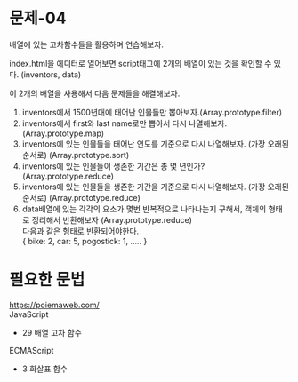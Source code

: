 # 문제-04
배열에 있는 고차함수들을 활용하며 연습해보자.

index.html을 에디터로 열어보면 script태그에 2개의 배열이 있는 것을 확인할 수 있다. (inventors, data)   

이 2개의 배열을 사용해서 다음 문제들을 해결해보자.   

1) inventors에서 1500년대에 태어난 인물들만 뽑아보자.(Array.prototype.filter)
2) inventors에서 first와 last name로만 뽑아서 다시 나열해보자. (Array.prototype.map)
3) inventors에 있는 인물들을 태어난 연도를 기준으로 다시 나열해보자. (가장 오래된 순서로) (Array.prototype.sort)
4) inventors에 있는 인물들이 생존한 기간은 총 몇 년인가? (Array.prototype.reduce)
5) inventors에 있는 인물들을 생존한 기간을 기준으로 다시 나열해보자. (가장 오래된 순서로) (Array.prototype.reduce)
6) data배열에 있는 각각의 요소가 몇번 반복적으로 나타나는지 구해서, 객체의 형태로 정리해서 반환해보자 (Array.prototype.reduce)   
다음과 같은 형태로 반환되어야한다.   
{ bike: 2, car: 5, pogostick: 1, ….. }


# 필요한 문법
<https://poiemaweb.com/>   
JavaScript
- 29 배열 고차 함수

ECMAScript
- 3 화살표 함수